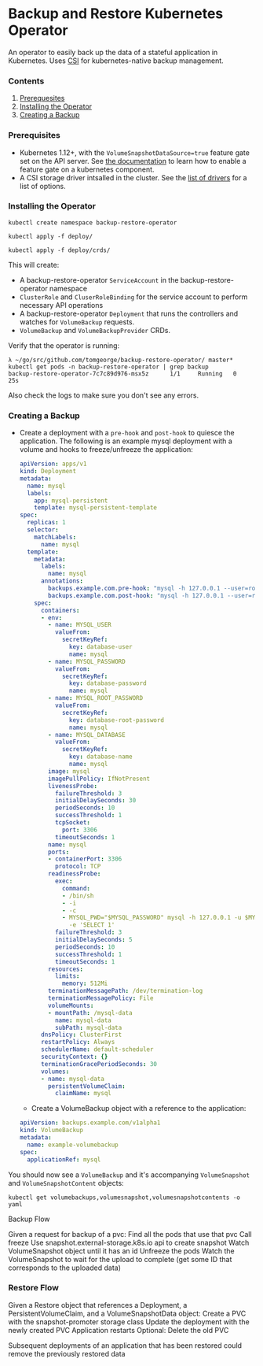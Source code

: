 # Backup and Restore Kubernetes Operator

An operator to easily back up the data of a stateful application in Kubernetes.  Uses [CSI](https://kubernetes-csi.github.io/docs/) for kubernetes-native backup management. 



### Contents

1. [Prerequesites](#prereqs)
2. [Installing the Operator](#install)
3. [Creating a Backup](#create)

### Prerequisites <a name="prereqs"></a>

- Kubernetes 1.12+, with the `VolumeSnapshotDataSource=true` feature gate set on the API server.  See [the documentation](https://kubernetes.io/docs/reference/command-line-tools-reference/feature-gates/) to learn how to enable a feature gate on a kubernetes component.
- A CSI storage driver intsalled in the cluster.  See the [list of drivers](https://kubernetes-csi.github.io/docs/drivers.html) for a list of options.



### Installing the Operator <a name="install"></a>

`kubectl create namespace backup-restore-operator`

`kubectl apply -f deploy/`

`kubectl apply -f deploy/crds/`

This will create:

- A backup-restore-operator `ServiceAccount` in the backup-restore-operator namespace
- `ClusterRole` and `CluserRoleBinding` for the service account to perform necessary API operations
- A backup-restore-operator `Deployment` that runs the controllers and watches for `VolumeBackup` requests.
- `VolumeBackup` and `VolumeBackupProvider` CRDs.


Verify that the operator is running:

```
λ ~/go/src/github.com/tomgeorge/backup-restore-operator/ master* kubectl get pods -n backup-restore-operator | grep backup
backup-restore-operator-7c7c89d976-msx5z      1/1     Running   0          25s
```

Also check the logs to make sure you don't see any errors.

### Creating a Backup <a name="create"></a>

+ Create a deployment with a `pre-hook` and `post-hook` to quiesce the application.  The following is an example mysql deployment with a volume and hooks to freeze/unfreeze the application:

  ```yaml
  apiVersion: apps/v1
  kind: Deployment
  metadata:
    name: mysql
    labels:
      app: mysql-persistent
      template: mysql-persistent-template
  spec:
    replicas: 1
    selector:
      matchLabels:
        name: mysql
    template:
      metadata:
        labels:
          name: mysql
        annotations:
          backups.example.com.pre-hook: "mysql -h 127.0.0.1 --user=root --password=$MYSQL_ROOT_PASSWORD --database=$MYSQL_DATABASE -e 'flush tables with read lock;'"
          backups.example.com.post-hook: "mysql -h 127.0.0.1 --user=root --password=$MYSQL_ROOT_PASSWORD --database=$MYSQL_DATABASE -e 'unlock tables;'"
      spec:
        containers:
        - env:
          - name: MYSQL_USER
            valueFrom:
              secretKeyRef:
                key: database-user
                name: mysql
          - name: MYSQL_PASSWORD
            valueFrom:
              secretKeyRef:
                key: database-password
                name: mysql
          - name: MYSQL_ROOT_PASSWORD
            valueFrom:
              secretKeyRef:
                key: database-root-password
                name: mysql
          - name: MYSQL_DATABASE
            valueFrom:
              secretKeyRef:
                key: database-name
                name: mysql
          image: mysql
          imagePullPolicy: IfNotPresent
          livenessProbe:
            failureThreshold: 3
            initialDelaySeconds: 30
            periodSeconds: 10
            successThreshold: 1
            tcpSocket:
              port: 3306
            timeoutSeconds: 1
          name: mysql
          ports:
          - containerPort: 3306
            protocol: TCP
          readinessProbe:
            exec:
              command:
              - /bin/sh
              - -i
              - -c
              - MYSQL_PWD="$MYSQL_PASSWORD" mysql -h 127.0.0.1 -u $MYSQL_USER -D $MYSQL_DATABASE
                -e 'SELECT 1'
            failureThreshold: 3
            initialDelaySeconds: 5
            periodSeconds: 10
            successThreshold: 1
            timeoutSeconds: 1
          resources:
            limits:
              memory: 512Mi
          terminationMessagePath: /dev/termination-log
          terminationMessagePolicy: File
          volumeMounts:
          - mountPath: /mysql-data
            name: mysql-data
            subPath: mysql-data
        dnsPolicy: ClusterFirst
        restartPolicy: Always
        schedulerName: default-scheduler
        securityContext: {}
        terminationGracePeriodSeconds: 30
        volumes:
        - name: mysql-data
          persistentVolumeClaim:
            claimName: mysql
  ```

  + Create a VolumeBackup object with a reference to the application:
  ```yaml
  apiVersion: backups.example.com/v1alpha1
  kind: VolumeBackup
  metadata:
    name: example-volumebackup
  spec:
    applicationRef: mysql
  ```

You should now see a `VolumeBackup` and it's accompanying `VolumeSnapshot` and `VolumeSnapshotContent` objects:

`kubectl get volumebackups,volumesnapshot,volumesnapshotcontents -o yaml`



Backup Flow

Given a request for backup of a pvc:
Find all the pods that use that pvc
Call freeze
Use snapshot.external-storage.k8s.io api to create snapshot
Watch VolumeSnapshot object until it has an id
Unfreeze the pods
Watch the VolumeSnapshot to wait for the upload to complete (get some ID that corresponds to the uploaded data)


### Restore Flow
Given a Restore object that references a Deployment, a PersistentVolumeClaim, and a VolumeSnapshotData object:
Create a PVC with the snapshot-promoter storage class
Update the deployment with the newly created PVC
Application restarts
Optional: Delete the old PVC


Subsequent deployments of an application that has been restored could remove the previously restored data
